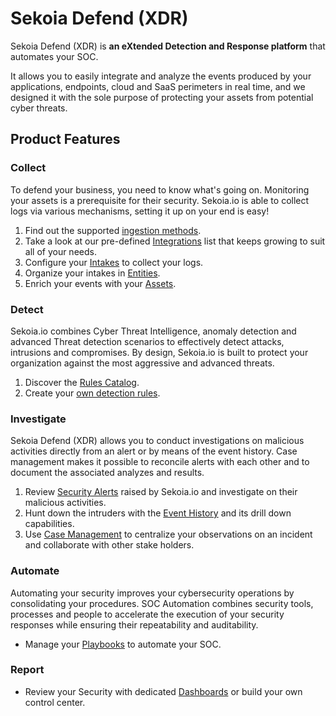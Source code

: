 # Sekoia Defend (XDR)

Sekoia Defend (XDR) is **an eXtended Detection and Response platform** that automates your SOC.

It allows you to easily integrate and analyze the events produced by your applications, endpoints, cloud and SaaS perimeters in real time, and we designed it with the sole purpose of protecting your assets from potential cyber threats.

## Product Features

### Collect

To defend your business, you need to know what's going on. Monitoring your assets is a prerequisite for their security.
Sekoia.io is able to collect logs via various mechanisms, setting it up on your end is easy!

1. Find out the supported [ingestion methods](../integration/ingestion_methods/).
2. Take a look at our pre-defined [Integrations](../integration) list that keeps growing to suit all of your needs.
3. Configure your [Intakes](features/collect/intakes.md) to collect your logs.
4. Organize your intakes in [Entities](features/collect/entities.md).
5. Enrich your events with your [Assets](features/collect/assets.md).

### Detect

Sekoia.io combines Cyber Threat Intelligence, anomaly detection and advanced Threat detection scenarios to effectively detect attacks, intrusions and compromises. By design, Sekoia.io is built to protect your organization against the most aggressive and advanced threats.

1. Discover the [Rules Catalog](features/detect/rules_catalog.md).
2. Create your [own detection rules](features/detect/sigma.md).

### Investigate

Sekoia Defend (XDR) allows you to conduct investigations on malicious activities directly from an alert or by means of the event history.
Case management makes it possible to reconcile alerts with each other and to document the associated analyzes and results.

1. Review [Security Alerts](features/investigate/alerts.md) raised by Sekoia.io and investigate on their malicious activities.
2. Hunt down the intruders with the [Event History](features/investigate/events.md) and its drill down capabilities.
3. Use [Case Management](features/investigate/cases.md) to centralize your observations on an incident and collaborate with other stake holders.

### Automate

Automating your security improves your cybersecurity operations by consolidating your procedures. SOC Automation combines security tools, processes and people to accelerate the execution of your security responses while ensuring their repeatability and auditability.

- Manage your [Playbooks](features/automate/index.md) to automate your SOC.

### Report

- Review your Security with dedicated [Dashboards](features/report/dashboards.md) or build your own control center.
